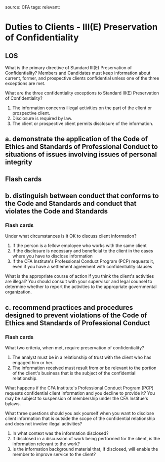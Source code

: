 source: CFA
tags: 
relevant: 

# Duties to Clients - III(E) Preservation of Confidentiality

## LOS

What is the primary directive of Standard III(E) Preservation of Confidentiality?
Members and Candidates must keep information about current, former, and prospective clients confidential unless one of the three exceptions are met.

What are the three confidentiality exceptions to Standard III(E) Preservation of Confidentiality?
1. The information concerns illegal activities on the part of the client or prospective client.
2. Disclosure is required by law.
3. The client or prospective client permits disclosure of the information.


## a. demonstrate the application of the Code of Ethics and Standards of Professional Conduct to situations of issues involving issues of personal integrity

## Flash cards


## b. distinguish between conduct that conforms to the Code and Standards and conduct that violates the Code and Standards

### Flash cards

Under what circumstances is it OK to discuss client information?
1. If the person is a fellow employee who works with the same client
2. If the disclosure is necessary and beneficial to the client in the cases where you have to disclose information
3. If the CFA Institute's Professional Conduct Program (PCP) requests it, even if you have a settlement agreement with confidentiality clauses

What is the appropriate course of action if you think the client's activities are illegal?
You should consult with your supervisor and legal counsel to determine whether to report the activities to the appropriate governmental organization.

## c. recommend practices and procedures designed to prevent violations of the Code of Ethics and Standards of Professional Conduct

### Flash cards

What two criteria, when met, require preservation of confidentiality?
1. The analyst must be in a relationship of trust with the client who has engaged him or her.
2. The information received must result from or be relevant to the portion of the client's business that is the subject of the confidential relationship.

What happens if the CFA Institute's Professional Conduct Program (PCP) requests confidential client information and you decline to provide it?
You may be subject to suspension of membership under the CFA Institue's bylaws.

What three questions should you ask yourself when you want to disclose client information that is outside the scope of the confidential relationship and does not involve illegal activities?
1. In what context was the information disclosed?
2. If disclosed in a discussion of work being performed for the client, is the information relevant to the work?
3. Is the information background material that, if disclosed, will enable the member to improve service to the client?

